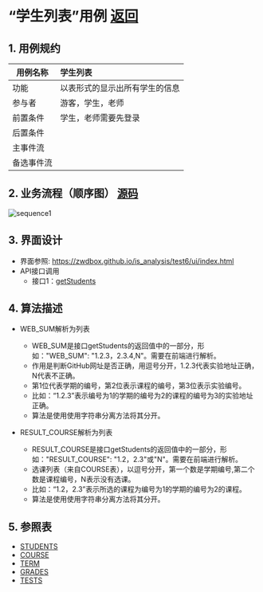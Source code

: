 ﻿<!-- markdownlint-disable MD033-->
<!-- 禁止MD033类型的警告 https://www.npmjs.com/package/markdownlint -->

# “学生列表”用例 [返回](../README.md)
## 1. 用例规约

|用例名称|学生列表|
|-------|:-------------|
|功能|以表形式的显示出所有学生的信息|
|参与者|游客，学生，老师|
|前置条件|学生，老师需要先登录|
|后置条件| |
|主事件流| |
|备选事件流| |

## 2. 业务流程（顺序图） [源码](../src/sequence学生列表.puml)
![sequence1](../sequence学生列表.png) 

## 3. 界面设计
- 界面参照: https://zwdbox.github.io/is_analysis/test6/ui/index.html
- API接口调用
    - 接口1：[getStudents](../接口/getStudents.md) 

## 4. 算法描述

- WEB_SUM解析为列表  
  - WEB_SUM是接口getStudents的返回值中的一部分，形如："WEB_SUM": "1.2.3，2.3.4,N"。需要在前端进行解析。  
  - 作用是判断GitHub网址是否正确，用逗号分开，1.2.3代表实验地址正确，N代表不正确。  
  - 第1位代表学期的编号，第2位表示课程的编号，第3位表示实验编号。
  - 比如：“1.2.3”表示编号为1的学期的编号为2的课程的编号为3的实验地址正确。  
  - 算法是使用使用字符串分离方法将其分开。

- RESULT_COURSE解析为列表
    - RESULT_COURSE是接口getStudents的返回值中的一部分，形如："RESULT_COURSE": "1.2，2.3"或"N"。需要在前端进行解析。
    - 选课列表（来自COURSE表），以逗号分开，第一个数是学期编号,第二个数是课程编号，N表示没有选课。    
    - 比如：“1.2，2.3”表示所选的课程为编号为1的学期的编号为2的课程。
    - 算法是使用使用字符串分离方法将其分开。
    
## 5. 参照表

- [STUDENTS](../数据库文件.md/#STUDENTS)
- [COURSE](../数据库文件.md/#COURSE)
- [TERM](../数据库文件.md/#TERM)
- [GRADES](../数据库文件.md/#GRADES)
- [TESTS](../数据库文件.md/#TESTS)


